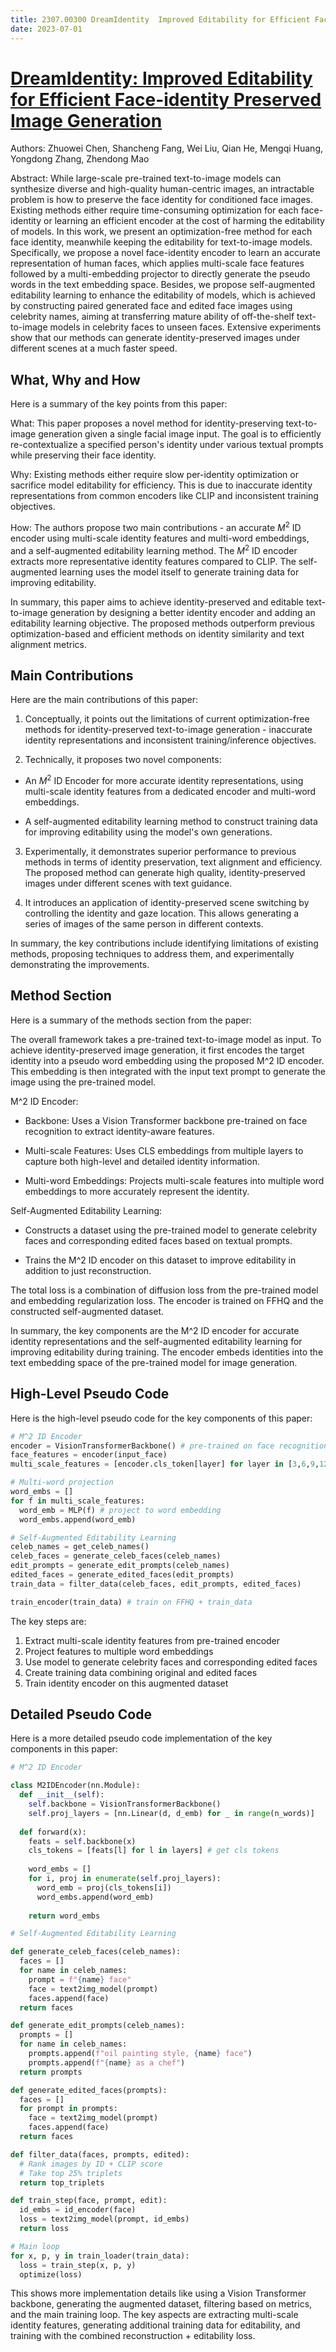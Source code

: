 ```yaml
---
title: 2307.00300 DreamIdentity  Improved Editability for Efficient Face-identity Preserved Image Generation
date: 2023-07-01
---
```


# [DreamIdentity: Improved Editability for Efficient Face-identity Preserved Image Generation](https://arxiv.org/abs/2307.00300)

Authors: Zhuowei Chen, Shancheng Fang, Wei Liu, Qian He, Mengqi Huang, Yongdong Zhang, Zhendong Mao

Abstract: While large-scale pre-trained text-to-image models can synthesize diverse and high-quality human-centric images, an intractable problem is how to preserve the face identity for conditioned face images. Existing methods either require time-consuming optimization for each face-identity or learning an efficient encoder at the cost of harming the editability of models. In this work, we present an optimization-free method for each face identity, meanwhile keeping the editability for text-to-image models. Specifically, we propose a novel face-identity encoder to learn an accurate representation of human faces, which applies multi-scale face features followed by a multi-embedding projector to directly generate the pseudo words in the text embedding space. Besides, we propose self-augmented editability learning to enhance the editability of models, which is achieved by constructing paired generated face and edited face images using celebrity names, aiming at transferring mature ability of off-the-shelf text-to-image models in celebrity faces to unseen faces. Extensive experiments show that our methods can generate identity-preserved images under different scenes at a much faster speed.

## What, Why and How

 Here is a summary of the key points from this paper:

What: This paper proposes a novel method for identity-preserving text-to-image generation given a single facial image input. The goal is to efficiently re-contextualize a specified person's identity under various textual prompts while preserving their face identity.

Why: Existing methods either require slow per-identity optimization or sacrifice model editability for efficiency. This is due to inaccurate identity representations from common encoders like CLIP and inconsistent training objectives. 

How: The authors propose two main contributions - an accurate $M^2$ ID encoder using multi-scale identity features and multi-word embeddings, and a self-augmented editability learning method. The $M^2$ ID encoder extracts more representative identity features compared to CLIP. The self-augmented learning uses the model itself to generate training data for improving editability.

In summary, this paper aims to achieve identity-preserved and editable text-to-image generation by designing a better identity encoder and adding an editability learning objective. The proposed methods outperform previous optimization-based and efficient methods on identity similarity and text alignment metrics.

## Main Contributions

 Here are the main contributions of this paper:

1. Conceptually, it points out the limitations of current optimization-free methods for identity-preserved text-to-image generation - inaccurate identity representations and inconsistent training/inference objectives. 

2. Technically, it proposes two novel components:

- An $M^2$ ID Encoder for more accurate identity representations, using multi-scale identity features from a dedicated encoder and multi-word embeddings.

- A self-augmented editability learning method to construct training data for improving editability using the model's own generations.

3. Experimentally, it demonstrates superior performance to previous methods in terms of identity preservation, text alignment and efficiency. The proposed method can generate high quality, identity-preserved images under different scenes with text guidance.

4. It introduces an application of identity-preserved scene switching by controlling the identity and gaze location. This allows generating a series of images of the same person in different contexts.

In summary, the key contributions include identifying limitations of existing methods, proposing techniques to address them, and experimentally demonstrating the improvements.

## Method Section

 Here is a summary of the methods section from the paper:

The overall framework takes a pre-trained text-to-image model as input. To achieve identity-preserved image generation, it first encodes the target identity into a pseudo word embedding using the proposed M^2 ID encoder. This embedding is then integrated with the input text prompt to generate the image using the pre-trained model.

M^2 ID Encoder:
- Backbone: Uses a Vision Transformer backbone pre-trained on face recognition to extract identity-aware features. 

- Multi-scale Features: Uses CLS embeddings from multiple layers to capture both high-level and detailed identity information.

- Multi-word Embeddings: Projects multi-scale features into multiple word embeddings to more accurately represent the identity.

Self-Augmented Editability Learning:
- Constructs a dataset using the pre-trained model to generate celebrity faces and corresponding edited faces based on textual prompts. 

- Trains the M^2 ID encoder on this dataset to improve editability in addition to just reconstruction.

The total loss is a combination of diffusion loss from the pre-trained model and embedding regularization loss. The encoder is trained on FFHQ and the constructed self-augmented dataset.

In summary, the key components are the M^2 ID encoder for accurate identity representations and the self-augmented editability learning for improving editability during training. The encoder embeds identities into the text embedding space of the pre-trained model for image generation.

## High-Level Pseudo Code

 Here is the high-level pseudo code for the key components of this paper:

```python
# M^2 ID Encoder
encoder = VisionTransformerBackbone() # pre-trained on face recognition
face_features = encoder(input_face)
multi_scale_features = [encoder.cls_token[layer] for layer in [3,6,9,12,-1]] 

# Multi-word projection
word_embs = []
for f in multi_scale_features:
  word_emb = MLP(f) # project to word embedding
  word_embs.append(word_emb) 

# Self-Augmented Editability Learning
celeb_names = get_celeb_names()
celeb_faces = generate_celeb_faces(celeb_names) 
edit_prompts = generate_edit_prompts(celeb_names)
edited_faces = generate_edited_faces(edit_prompts)
train_data = filter_data(celeb_faces, edit_prompts, edited_faces)

train_encoder(train_data) # train on FFHQ + train_data
```

The key steps are:
1. Extract multi-scale identity features from pre-trained encoder
2. Project features to multiple word embeddings
3. Use model to generate celebrity faces and corresponding edited faces
4. Create training data combining original and edited faces
5. Train identity encoder on this augmented dataset

## Detailed Pseudo Code

 Here is a more detailed pseudo code implementation of the key components in this paper:

```python
# M^2 ID Encoder

class M2IDEncoder(nn.Module):
  def __init__(self):
    self.backbone = VisionTransformerBackbone() 
    self.proj_layers = [nn.Linear(d, d_emb) for _ in range(n_words)]
  
  def forward(x):
    feats = self.backbone(x)
    cls_tokens = [feats[l] for l in layers] # get cls tokens
    
    word_embs = []
    for i, proj in enumerate(self.proj_layers):
      word_emb = proj(cls_tokens[i])
      word_embs.append(word_emb)
    
    return word_embs

# Self-Augmented Editability Learning

def generate_celeb_faces(celeb_names):
  faces = []
  for name in celeb_names:
    prompt = f"{name} face" 
    face = text2img_model(prompt)
    faces.append(face)
  return faces

def generate_edit_prompts(celeb_names):
  prompts = []
  for name in celeb_names:
    prompts.append(f"oil painting style, {name} face") 
    prompts.append(f"{name} as a chef")
  return prompts

def generate_edited_faces(prompts):
  faces = []
  for prompt in prompts:
    face = text2img_model(prompt)
    faces.append(face)
  return faces

def filter_data(faces, prompts, edited):
  # Rank images by ID + CLIP score
  # Take top 25% triplets
  return top_triplets

def train_step(face, prompt, edit):
  id_embs = id_encoder(face) 
  loss = text2img_model(prompt, id_embs)
  return loss

# Main loop
for x, p, y in train_loader(train_data):
  loss = train_step(x, p, y)
  optimize(loss) 
```

This shows more implementation details like using a Vision Transformer backbone, generating the augmented dataset, filtering based on metrics, and the main training loop. The key aspects are extracting multi-scale identity features, generating additional training data for editability, and training with the combined reconstruction + editability loss.